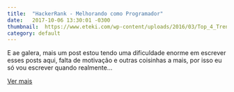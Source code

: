 ```yaml
---
title:  "HackerRank - Melhorando como Programador"
date:   2017-10-06 13:30:01 -0300
thumbnail:  https://www.eteki.com/wp-content/uploads/2016/03/Top_4_Trending_Programming_Languages_One_Must_Learn.jpg
category: default
---
```

E ae galera, mais um post estou tendo uma dificuldade enorme em escrever esses posts aqui, falta de motivação e outras coisinhas a mais, por isso eu só vou escrever quando realmente...

[Ver mais](http://valterbarros.com/blog/hackerrank-melhorando-como-programador/)
